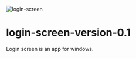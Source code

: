 ![login-screen](https://user-images.githubusercontent.com/25233962/183263367-6a006dab-1acc-4403-bf13-cc85ca2ec262.png)
# login-screen-version-0.1
Login screen is an app for windows.
